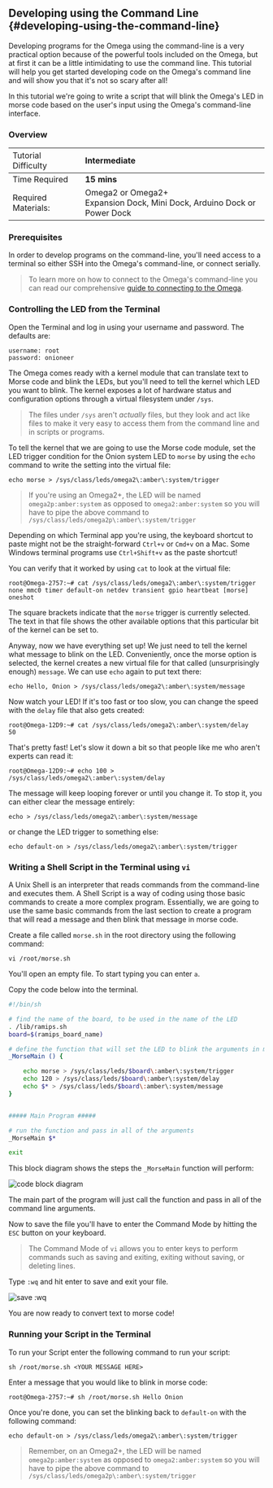 ## Developing using the Command Line {#developing-using-the-command-line}

Developing programs for the Omega using the command-line is a very practical option because of the powerful tools included on the Omega, but at first it can be a little intimidating to use the command line. This tutorial will help you get started developing code on the Omega's command line and will show you that it's not so scary after all!

In this tutorial we're going to write a script that will blink the Omega's LED in morse code based on the user's input using the Omega's command-line interface.


### Overview

| <span style="font-weight:normal">Tutorial Difficulty</span> | Intermediate |
| :--- | :--- |
| Time Required | **15 mins** |
| Required Materials: | Omega2 or Omega2+<br>Expansion Dock, Mini Dock, Arduino Dock or Power Dock |

### Prerequisites

In order to develop programs on the command-line, you'll need access to a terminal so either SSH into the Omega's command-line, or connect serially.

>To learn more on how to connect to the Omega's command-line you can read our comprehensive [guide to connecting to the Omega](#connecting-to-the-omega-terminal).



### Controlling the LED from the Terminal

Open the Terminal and log in using your username and password. The defaults are:

```
username: root
password: onioneer
```


The Omega comes ready with a kernel module that can translate text to Morse code and blink the LEDs, but you'll need to tell the kernel which LED you want to blink.  The kernel exposes a lot of hardware status and configuration options through a virtual filesystem under `/sys`.  
> The files under `/sys` aren't *actually* files, but they look and act like files to make it very easy to access them from the command line and in scripts or programs.

To tell the kernel that we are going to use the Morse code module, set the LED trigger condition for the Onion system LED to `morse` by using the `echo` command to write the setting into the virtual file:


```
echo morse > /sys/class/leds/omega2\:amber\:system/trigger
```

>If you're using an Omega2+, the LED will be named `omega2p:amber:system` as opposed to `omega2:amber:system` so you will have to pipe the above command to `/sys/class/leds/omega2p\:amber\:system/trigger`

Depending on which Terminal app you're using, the keyboard shortcut to paste might not be the straight-forward `Ctrl+v` or `Cmd+v` on a Mac. Some Windows terminal programs use `Ctrl+Shift+v` as the paste shortcut!

You can verify that it worked by using `cat` to look at the virtual file:

```
root@Omega-2757:~# cat /sys/class/leds/omega2\:amber\:system/trigger                                                              
none mmc0 timer default-on netdev transient gpio heartbeat [morse] oneshot
```

The square brackets indicate that the `morse` trigger is currently selected. The text in that file shows the other available options that this particular bit of the kernel can be set to.

Anyway, now we have everything set up!  We just need to tell the kernel what message to blink on the LED.  Conveniently, once the morse option is selected, the kernel creates a new virtual file for that called (unsurprisingly enough) `message`.  We can use `echo` again to put text there:

```
echo Hello, Onion > /sys/class/leds/omega2\:amber\:system/message
```

Now watch your LED!  If it's too fast or too slow, you can change the speed with the `delay` file that also gets created:

```
root@Omega-12D9:~# cat /sys/class/leds/omega2\:amber\:system/delay
50
```

That's pretty fast!  Let's slow it down a bit so that people like me who aren't experts can read it:

```
root@Omega-12D9:~# echo 100 > /sys/class/leds/omega2\:amber\:system/delay
```

The message will keep looping forever or until you change it.  To stop it, you can either clear the message entirely:

```
echo > /sys/class/leds/omega2\:amber\:system/message
```

or change the LED trigger to something else:

```
echo default-on > /sys/class/leds/omega2\:amber\:system/trigger
```

### Writing a Shell Script in the Terminal using `vi`

A Unix Shell is an interpreter that reads commands from the command-line and executes them. A Shell Script is a way of coding using those basic commands to create a more complex program. Essentially, we are going to use the same basic commands from the last section to create a program that will read a message and then blink that message in morse code.

Create a file called `morse.sh` in the root directory using the following command:

```
vi /root/morse.sh
```

You'll open an empty file. To start typing you can enter `a`.

Copy the code below into the terminal.

```bash
#!/bin/sh

# find the name of the board, to be used in the name of the LED
. /lib/ramips.sh
board=$(ramips_board_name)

# define the function that will set the LED to blink the arguments in morse code
_MorseMain () {

	echo morse > /sys/class/leds/$board\:amber\:system/trigger
	echo 120 > /sys/class/leds/$board\:amber\:system/delay
	echo $* > /sys/class/leds/$board\:amber\:system/message
}


##### Main Program #####

# run the function and pass in all of the arguments
_MorseMain $*

exit
```


This block diagram shows the steps the `_MorseMain` function will perform:

![code block diagram](https://raw.githubusercontent.com/OnionIoT/Onion-Docs/master/Omega2/Documentation/Get-Started/img/developing-pic-1-block-diagram.png)

The main part of the program will just call the function and pass in all of the command line arguments.

Now to save the file you'll have to enter the Command Mode by hitting the `ESC` button on your keyboard.

>The Command Mode of `vi` allows you to enter keys to perform commands such as saving and exiting, exiting without saving, or deleting lines.

Type `:wq` and hit enter to save and exit your file.

![save :wq](https://raw.githubusercontent.com/OnionIoT/Onion-Docs/master/Omega2/Documentation/Get-Started/img/command-line-developing-pic-1.png)

You are now ready to convert text to morse code!

### Running your Script in the Terminal

To run your Script enter the following command to run your script:

```
sh /root/morse.sh <YOUR MESSAGE HERE>
```

Enter a message that you would like to blink in morse code:

```
root@Omega-2757:~# sh /root/morse.sh Hello Onion
```

<!-- TODO add a gif here -->

Once you're done, you can set the blinking back to `default-on` with the following command:

```
echo default-on > /sys/class/leds/omega2\:amber\:system/trigger
```
>Remember, on an Omega2+, the LED will be named `omega2p:amber:system` as opposed to `omega2:amber:system` so you will have to pipe the above command to `/sys/class/leds/omega2p\:amber\:system/trigger`
